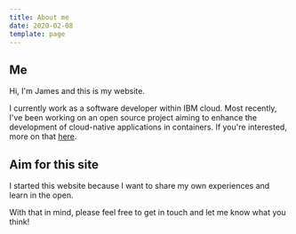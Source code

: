 ```yaml
---
title: About me
date: 2020-02-08
template: page
---
```


## Me

Hi, I'm James and this is my website.

I currently work as a software developer within IBM cloud. Most recently, I've been working on an open source project aiming to enhance the development of cloud-native applications in containers. If you're interested, more on that [here](https://www.eclipse.org/codewind/).

## Aim for this site

I started this website because I want to share my own experiences and learn in the open.

With that in mind, please feel free to get in touch and let me know what you think!

